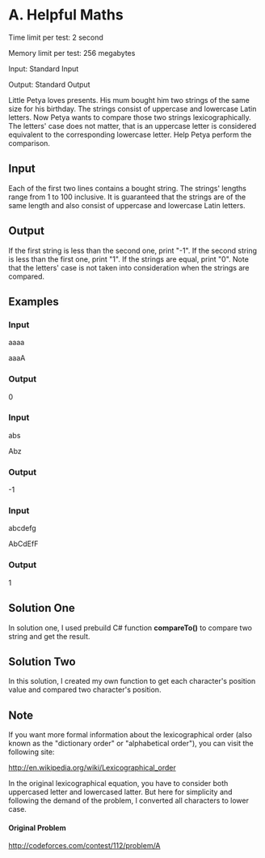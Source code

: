 # A. Helpful Maths

Time limit per test: 2 second

Memory limit per test: 256 megabytes

Input: Standard Input

Output: Standard Output

Little Petya loves presents. His mum bought him two strings of the same size for his birthday. The strings consist of uppercase and lowercase Latin letters. Now Petya wants to compare those two strings lexicographically. The letters' case does not matter, that is an uppercase letter is considered equivalent to the corresponding lowercase letter. Help Petya perform the comparison.

## Input

Each of the first two lines contains a bought string. The strings' lengths range from 1 to 100 inclusive. It is guaranteed that the strings are of the same length and also consist of uppercase and lowercase Latin letters.

## Output

If the first string is less than the second one, print "-1". If the second string is less than the first one, print "1". If the strings are equal, print "0". Note that the letters' case is not taken into consideration when the strings are compared.

## Examples

### Input

aaaa

aaaA

### Output

0

### Input

abs

Abz

### Output

-1

### Input

abcdefg

AbCdEfF

### Output

1

## Solution One

In solution one, I used prebuild C# function **compareTo()** to compare two string and get the result.

## Solution Two

In this solution, I created my own function to get each character's position value and compared two character's position.

## Note

If you want more formal information about the lexicographical order (also known as the "dictionary order" or "alphabetical order"), you can visit the following site:

http://en.wikipedia.org/wiki/Lexicographical_order

In the original lexicographical equation, you have to consider both uppercased letter and lowercased latter. But here for simplicity and following the demand of the problem, I converted all characters to lower case.

#### Original Problem

http://codeforces.com/contest/112/problem/A
